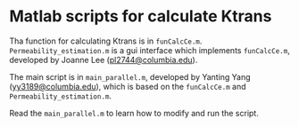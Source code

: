 # Matlab scripts for calculate Ktrans

Tha function for calculating Ktrans is in `funCalcCe.m`. `Permeability_estimation.m` is a gui interface which implements `funCalcCe.m`, developed by Joanne Lee (<pl2744@columbia.edu>). 

The main script is in `main_parallel.m`, developed by Yanting Yang (<yy3189@columbia.edu>), which is based on the `funCalcCe.m` and `Permeability_estimation.m`.

Read the `main_parallel.m` to learn how to modify and run the script.
